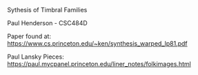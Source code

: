 Sythesis of Timbral Families

Paul Henderson - CSC484D

Paper found at: https://www.cs.princeton.edu/~ken/synthesis_warped_lp81.pdf

Paul Lansky Pieces: https://paul.mycpanel.princeton.edu/liner_notes/folkimages.html